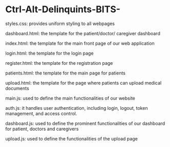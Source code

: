 # Ctrl-Alt-Delinquints-BITS-
styles.css: provides uniform styling to all webpages 


dashboard.html: the template for the patient/doctor/ caregiver dashboard 

index.html: the template for the main front page of our web application

login.html: the template for the login page 

register.html: the template for the registration page

patients.html: the template for the main page for patients 

upload.html: the template for the page where patients can upload medical documents


main.js: used to define the main functionalities of our website

auth.js: it handles user authentication, including login, logout, token management, and access control.

dashboard.js: used to define the prominent functionalities of our dashboard for patient, doctors and caregivers 

upload.js: used to define the functionalities of the upload page
